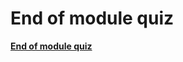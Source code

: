 # End of module quiz
[**End of module quiz**](https://forms.office.com/r/x68cFJ4YVG](https://forms.office.com/r/FWHbWJskms))
